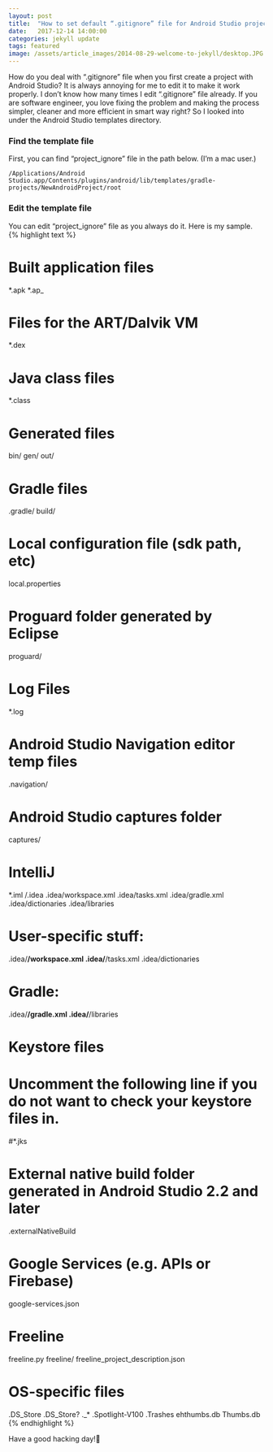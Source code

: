 ```yaml
---
layout: post
title:  "How to set default “.gitignore” file for Android Studio project ✨"
date:   2017-12-14 14:00:00
categories: jekyll update
tags: featured
image: /assets/article_images/2014-08-29-welcome-to-jekyll/desktop.JPG
---
```

How do you deal with “.gitignore” file when you first create a project with Android Studio?
It is always annoying for me to edit it to make it work properly. I don’t know how many times I edit “.gitignore” file already. If you are software engineer, you love fixing the problem and making the process simpler, cleaner and more efficient in smart way right? So I looked into under the Android Studio templates directory.

### Find the template file
First, you can find “project_ignore” file in the path below. (I’m a mac user.)

```
/Applications/Android Studio.app/Contents/plugins/android/lib/templates/gradle-projects/NewAndroidProject/root
```

### Edit the template file
You can edit “project_ignore” file as you always do it. Here is my sample.
{% highlight text %}
# Built application files
*.apk
*.ap_

# Files for the ART/Dalvik VM
*.dex

# Java class files
*.class

# Generated files
bin/
gen/
out/

# Gradle files
.gradle/
build/

# Local configuration file (sdk path, etc)
local.properties

# Proguard folder generated by Eclipse
proguard/

# Log Files
*.log

# Android Studio Navigation editor temp files
.navigation/

# Android Studio captures folder
captures/

# IntelliJ
*.iml
/.idea
.idea/workspace.xml
.idea/tasks.xml
.idea/gradle.xml
.idea/dictionaries
.idea/libraries

# User-specific stuff:
.idea/**/workspace.xml
.idea/**/tasks.xml
.idea/dictionaries

# Gradle:
.idea/**/gradle.xml
.idea/**/libraries

# Keystore files
# Uncomment the following line if you do not want to check your keystore files in.
#*.jks

# External native build folder generated in Android Studio 2.2 and later
.externalNativeBuild

# Google Services (e.g. APIs or Firebase)
google-services.json

# Freeline
freeline.py
freeline/
freeline_project_description.json

# OS-specific files
.DS_Store
.DS_Store?
._*
.Spotlight-V100
.Trashes
ehthumbs.db
Thumbs.db
{% endhighlight %}

Have a good hacking day!👋
